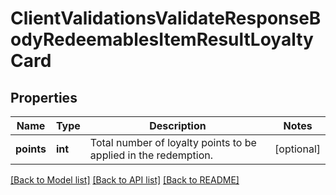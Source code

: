 # ClientValidationsValidateResponseBodyRedeemablesItemResultLoyaltyCard


## Properties
Name | Type | Description | Notes
------------ | ------------- | ------------- | -------------
**points** | **int** | Total number of loyalty points to be applied in the redemption. | [optional] 

[[Back to Model list]](../README.md#documentation-for-models) [[Back to API list]](../README.md#documentation-for-api-endpoints) [[Back to README]](../README.md)


